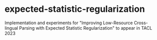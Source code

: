 # expected-statistic-regularization
Implementation and experiments for "Improving Low-Resource Cross-lingual Parsing with Expected Statistic Regularization" to appear in TACL 2023
